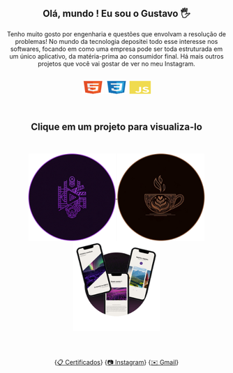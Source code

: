 
<h2 align="center">Olá, mundo ! Eu sou o Gustavo 🖐️</h2>

<p align= "center">
   Tenho muito gosto por engenharia e questões que envolvam a resolução de problemas! No mundo da tecnologia depositei todo esse interesse nos softwares, focando em como uma empresa pode ser toda estruturada em um único aplicativo, da matéria-prima ao consumidor final. Há mais outros projetos que você vai gostar de ver no meu Instagram.  
</p>


<!-- - - - - - - - - - - - -   TECNOLOGIAS   - - - - - - - - - - - - - - - - -->

<div style="display: inline_block" align="center">
<br>

  <img align="center" height="30" width="50" src="https://raw.githubusercontent.com/devicons/devicon/master/icons/html5/html5-original.svg"> 
  <img align="center" height="30" width="50" src="https://raw.githubusercontent.com/devicons/devicon/master/icons/css3/css3-original.svg">
  <img align="center" height="30" width="50" src="https://raw.githubusercontent.com/devicons/devicon/master/icons/javascript/javascript-plain.svg">
</div>



<br>
<br>



<!-- - - - - - - - - - - - -   PROJETOS   - - - - - - - - - - - - - - - - -->

<h2 align="center">Clique em um projeto para visualiza-lo</h2>
<br>

<div  align="center">
     
 [<img align="center" width="200px" src="https://github.com/Gustavoo-Campos/Gustavoo-Campos/blob/main/img/ViewFy.png"> ](https://gustavoo-campos.github.io/Alfa/)  [<img align="center" width="200px" src="https://github.com/Gustavoo-Campos/Gustavoo-Campos/blob/main/img/L%C2%B4ar%C3%B4me.png"> ](https://gustavoo-campos.github.io/Bravo/)  [<img align="center" width="200px" src="https://github.com/Gustavoo-Campos/Gustavoo-Campos/blob/main/img/Charlie.png"> ](https://gustavoo-campos.github.io/Charlie/) 
</div>

<br>
<br>


<!-- - - - - - - - - - - - -   MÍDIAS   - - - - - - - - - - - - - - - - -->


<div style="display: inline_block" align="center">
<p>
   
 {[📋 Certificados](https://github.com/Gustavoo-Campos/Gustavoo-Campos/tree/main/img/certificados)}  {[📷 Instagram](https://instagram.com/gustavo.prog)}  {[✉️ Gmail](mailto:gustavoprogp@gmail.com)}
</p>
</div>



